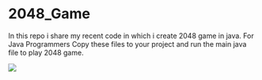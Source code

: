 # 2048_Game
In this repo i share my recent code in which i create 2048 game in java.
For Java Programmers Copy these files to your project and run the main java file to play 2048 game.

<img src="https://assets.abcya.com/webp_a76f3577-78e7-4fb9-9018-e11161475d2a.jpg" />
